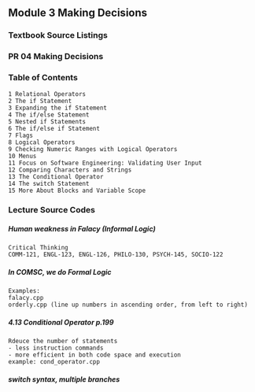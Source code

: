 Module 3 Making Decisions
-------------------------------------------
### Textbook Source Listings
### PR 04 Making Decisions
### Table of Contents
    1 Relational Operators
    2 The if Statement
    3 Expanding the if Statement
    4 The if/else Statement
    5 Nested if Statements
    6 The if/else if Statement
    7 Flags
    8 Logical Operators
    9 Checking Numeric Ranges with Logical Operators
    10 Menus
    11 Focus on Software Engineering: Validating User Input
    12 Comparing Characters and Strings
    13 The Conditional Operator
    14 The switch Statement
    15 More About Blocks and Variable Scope 

### Lecture Source Codes

##### Human weakness in Falacy (Informal Logic)
    Critical Thinking
    COMM-121, ENGL-123, ENGL-126, PHILO-130, PSYCH-145, SOCIO-122
##### In COMSC, we do Formal Logic
    Examples: 
    falacy.cpp
    orderly.cpp (line up numbers in ascending order, from left to right)
    
##### 4.13 Conditional Operator p.199
    Rdeuce the number of statements
    - less instruction commands
    - more efficient in both code space and execution
    example: cond_operator.cpp
    
##### switch syntax, multiple branches
